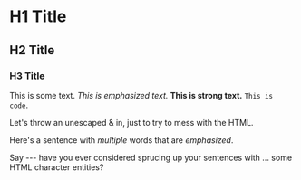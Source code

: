 # H1 Title

## H2 Title

### H3 Title

This is some text. *This is emphasized text.* **This is strong text.** 
`This is code`.

Let's throw an unescaped & in, just to try to mess with the HTML.

Here's a sentence with *multiple* words that are *emphasized*.

Say --- have you ever considered sprucing up your sentences with ... some
HTML character entities?
